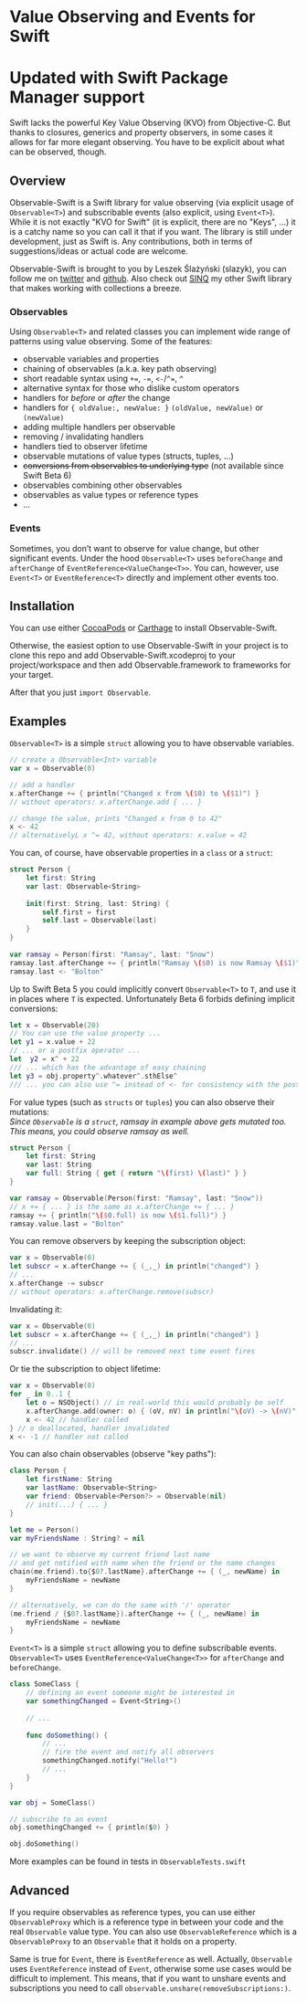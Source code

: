 # Value Observing and Events for Swift
# Updated with Swift Package Manager support

Swift lacks the powerful Key Value Observing (KVO) from Objective-C. But thanks to closures, generics and property observers, in some cases it allows for far more elegant observing. You have to be explicit about what can be observed, though.

## Overview

Observable-Swift is a Swift library for value observing (via explicit usage of `Observable<T>`) and subscribable events (also explicit, using `Event<T>`). While it is not exactly "KVO for Swift" (it is explicit, there are no "Keys", ...) it is a catchy name so you can call it that if you want. The library is still under development, just as Swift is. Any contributions, both in terms of suggestions/ideas or actual code are welcome.

Observable-Swift is brought to you by Leszek Ślażyński (slazyk), you can follow me on [twitter](https://twitter.com/slazyk) and [github](https://github.com/slazyk). 
Also check out [SINQ](https://github.com/slazyk/SINQ) my other Swift library that makes working with collections a breeze.

### Observables

Using `Observable<T>` and related classes you can implement wide range of patterns using value observing. Some of the features: 

- observable variables and properties
- chaining of observables (a.k.a. key path observing)
- short readable syntax using `+=`, `-=`, `<-`/`^=`, `^`
- alternative syntax for those who dislike custom operators
- handlers for _before_ or _after_ the change
- handlers for `{ oldValue:, newValue: }` `(oldValue, newValue)` or `(newValue)`
- adding multiple handlers per observable
- removing / invalidating handlers
- handlers tied to observer lifetime
- observable mutations of value types (structs, tuples, ...)
- ~~conversions from observables to underlying type~~ (not available since Swift Beta 6)
- observables combining other observables
- observables as value types or reference types
- ...

### Events

Sometimes, you don’t want to observe for value change, but other significant events.
Under the hood `Observable<T>` uses `beforeChange` and `afterChange` of `EventReference<ValueChange<T>>`. You can, however, use `Event<T>` or `EventReference<T>` directly and implement other events too.

## Installation

You can use either [CocoaPods](https://cocoapods.org/) or [Carthage](https://github.com/Carthage/Carthage) to install Observable-Swift.

Otherwise, the easiest option to use Observable-Swift in your project is to clone this repo and add Observable-Swift.xcodeproj to your project/workspace and then add Observable.framework to frameworks for your target.

After that you just `import Observable`.

## Examples
`Observable<T>` is a simple `struct` allowing you to have observable variables.

```swift
// create a Observable<Int> variable
var x = Observable(0)

// add a handler
x.afterChange += { println("Changed x from \($0) to \($1)") }
// without operators: x.afterChange.add { ... }

// change the value, prints "Changed x from 0 to 42"
x <- 42
// alternativelyL x ^= 42, without operators: x.value = 42
```

You can, of course, have observable properties in a `class` or a `struct`:

```swift
struct Person {
    let first: String
    var last: Observable<String>
    
    init(first: String, last: String) {
        self.first = first
        self.last = Observable(last)
    }
}
    
var ramsay = Person(first: "Ramsay", last: "Snow")
ramsay.last.afterChange += { println("Ramsay \($0) is now Ramsay \($1)") }        
ramsay.last <- "Bolton"
```
Up to Swift Beta 5 you could implicitly convert `Observable<T>` to `T`, and use it in places where `T` is expected. Unfortunately Beta 6 forbids defining implicit conversions:
```swift
let x = Observable(20)
// You can use the value property ...
let y1 = x.value + 22
// ... or a postfix operator ...
let  y2 = x^ + 22
/// ... which has the advantage of easy chaining
let y3 = obj.property^.whatever^.sthElse^
/// ... you can also use ^= instead of <- for consistency with the postfix ^
```

For value types (such as `structs` or `tuples`) you can also observe their mutations:  
*Since `Observable` is a `struct`, ramsay in example above gets mutated too. This means, you could observe ramsay as well.*

```swift
struct Person {
    let first: String
    var last: String
    var full: String { get { return "\(first) \(last)" } }
}

var ramsay = Observable(Person(first: "Ramsay", last: "Snow"))
// x += { ... } is the same as x.afterChange += { ... }
ramsay += { println("\($0.full) is now \($1.full)") }
ramsay.value.last = "Bolton"
```

You can remove observers by keeping the subscription object:

```swift
var x = Observable(0)    
let subscr = x.afterChange += { (_,_) in println("changed") }
// ...
x.afterChange -= subscr
// without operators: x.afterChange.remove(subscr)
```

Invalidating it:

```swift
var x = Observable(0)    
let subscr = x.afterChange += { (_,_) in println("changed") }
// ...
subscr.invalidate() // will be removed next time event fires
```

Or tie the subscription to object lifetime:

```swift
var x = Observable(0)        
for _ in 0..1 {
    let o = NSObject() // in real-world this would probably be self
    x.afterChange.add(owner: o) { (oV, nV) in println("\(oV) -> \(nV)") }
    x <- 42 // handler called
} // o deallocated, handler invalidated
x <- -1 // handler not called
```

You can also chain observables (observe "key paths"):
```swift
class Person {
    let firstName: String
    var lastName: Observable<String>
    var friend: Observable<Person?> = Observable(nil)
	// init(...) { ... }
}

let me = Person()
var myFriendsName : String? = nil

// we want to observe my current friend last name
// and get notified with name when the friend or the name changes
chain(me.friend).to{$0?.lastName}.afterChange += { (_, newName) in
	myFriendsName = newName
}

// alternatively, we can do the same with '/' operator
(me.friend / {$0?.lastName}).afterChange += { (_, newName) in
	myFriendsName = newName
}
```

`Event<T>` is a simple `struct` allowing you to define subscribable events. `Observable<T>` uses `EventReference<ValueChange<T>>` for `afterChange` and `beforeChange`.

```swift
class SomeClass {
 	// defining an event someone might be interested in
 	var somethingChanged = Event<String>()
 
 	// ...
 
 	func doSomething() {
 		// ...
 		// fire the event and notify all observers
 		somethingChanged.notify("Hello!")
 		// ...
 	}
}

var obj = SomeClass()

// subscribe to an event
obj.somethingChanged += { println($0) }

obj.doSomething()
```

More examples can be found in tests in `ObservableTests.swift`

## Advanced

If you require observables as reference types, you can use either `ObservableProxy` which is a reference type in between your code and the real `Observable` value type. You can also use `ObservableReference` which is a `ObservableProxy` to an `Observable` that it holds on a property.

Same is true for `Event`, there is `EventReference` as well. Actually, `Observable` uses `EventReference` instead of `Event`, otherwise some use cases would be difficult to implement. This means, that if you want to unshare events and subscriptions you need to call `observable.unshare(removeSubscriptions:)`.
